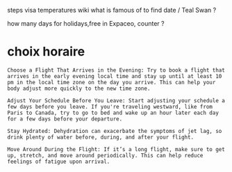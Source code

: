 steps
visa
temperatures
wiki what is famous of
to find date / Teal Swan ? 

how many days for holidays,free in Expaceo, counter ? 


# choix horaire 
    Choose a Flight That Arrives in the Evening: Try to book a flight that arrives in the early evening local time and stay up until at least 10 pm in the local time zone on the day you arrive. This can help your body adjust more quickly to the new time zone.

    Adjust Your Schedule Before You Leave: Start adjusting your schedule a few days before you leave. If you're traveling westward, like from Paris to Canada, try to go to bed and wake up an hour later each day for a few days before your departure.

    Stay Hydrated: Dehydration can exacerbate the symptoms of jet lag, so drink plenty of water before, during, and after your flight.

    Move Around During the Flight: If it’s a long flight, make sure to get up, stretch, and move around periodically. This can help reduce feelings of fatigue upon arrival.